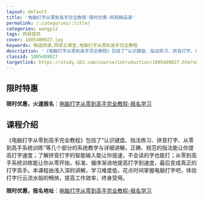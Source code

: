 ```yaml
---
layout: default
title: '电脑打字从零到高手完全教程-限时优惠-网易精品课'
permalink: /:categories/:title/
categories: wangyi2
tags: 网易提供
cover: 1005489027.jpg
keywords: 精选网课,网易云课堂,电脑打字从零到高手完全教程
description: '《电脑打字从零到高手完全教程》包括了“认识键盘、指法练习、拼音打字、从零到高手系统训练”等几个部分的系统教学与详细讲解。'
classid: 1005489027
targetlink: https://study.163.com/course/introduction/1005489027.htm?share=1&shareId=1025206652&utm_campaign=share&utm_medium=iphoneShare&utm_source=&utm_u=1025206652
---
```


## 限时特惠

**限时优惠，火速报名**：[电脑打字从零到高手完全教程-报名学习](https://study.163.com/course/introduction/1005489027.htm?share=1&shareId=1025206652&utm_campaign=share&utm_medium=iphoneShare&utm_source=&utm_u=1025206652)

## 课程介绍

《电脑打字从零到高手完全教程》包括了“认识键盘、指法练习、拼音打字、从零到高手系统训练”等几个部分的系统教学与详细讲解。正确、规范的指法能让你提高打字速度；了解拼音打字的智能输入能让你提速，不会读的字也能打；从零到高手系统训练能让你从零开始，标准、循序渐进地提高打字到速度，最后变成真正的打字高手。本课程由浅入深的讲解，学习难度低，花点时间掌握电脑打字吧，体验打字行云流水般的畅快，提高工作效率，终身受用。

**限时优惠，报名地址**：[电脑打字从零到高手完全教程-报名学习](https://study.163.com/course/introduction/1005489027.htm?share=1&shareId=1025206652&utm_campaign=share&utm_medium=iphoneShare&utm_source=&utm_u=1025206652)


